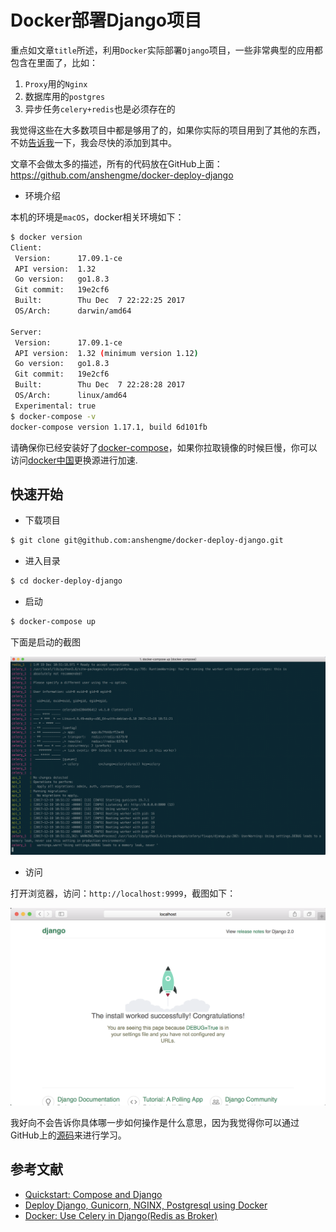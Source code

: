 # Docker部署Django项目

重点如文章`title`所述，利用`Docker`实际部署`Django`项目，一些非常典型的应用都包含在里面了，比如：

1. `Proxy`用的`Nginx`
2. 数据库用的`postgres`
3. 异步任务`celery+redis`也是必须存在的

我觉得这些在大多数项目中都是够用了的，如果你实际的项目用到了其他的东西，不妨[告诉我](https://github.com/anshengme/docker-deploy-django/issues)一下，我会尽快的添加到其中。

文章不会做太多的描述，所有的代码放在GitHub上面：https://github.com/anshengme/docker-deploy-django

- 环境介绍

本机的环境是`macOS`，docker相关环境如下：

```bash
$ docker version
Client:
 Version:      17.09.1-ce
 API version:  1.32
 Go version:   go1.8.3
 Git commit:   19e2cf6
 Built:        Thu Dec  7 22:22:25 2017
 OS/Arch:      darwin/amd64

Server:
 Version:      17.09.1-ce
 API version:  1.32 (minimum version 1.12)
 Go version:   go1.8.3
 Git commit:   19e2cf6
 Built:        Thu Dec  7 22:28:28 2017
 OS/Arch:      linux/amd64
 Experimental: true
$ docker-compose -v
docker-compose version 1.17.1, build 6d101fb
```

请确保你已经安装好了[docker-compose](https://github.com/docker/compose)，如果你拉取镜像的时候巨慢，你可以访问[docker中国](https://www.docker-cn.com/registry-mirror)更换源进行加速.

## 快速开始

- 下载项目

```bash
$ git clone git@github.com:anshengme/docker-deploy-django.git
```

- 进入目录

```bash
$ cd docker-deploy-django
```

- 启动

```bash
$ docker-compose up
```

下面是启动的截图


![1513680839](../images/2017/12/1513680839.png)

- 访问

打开浏览器，访问：`http://localhost:9999`，截图如下：


![1513680873](../images/2017/12/1513680873.png)

我好向不会告诉你具体哪一步如何操作是什么意思，因为我觉得你可以通过GitHub上的[源码](https://github.com/anshengme/docker-deploy-django)来进行学习。

## 参考文献

- [Quickstart: Compose and Django](https://docs.docker.com/compose/django/)
- [Deploy Django, Gunicorn, NGINX, Postgresql using Docker](http://ruddra.com/2016/08/14/docker-django-nginx-postgres/index.html)
- [Docker: Use Celery in Django(Redis as Broker)](http://ruddra.com/2016/11/14/docker-do-stuff-using-celery-using-redis-as-broker/)
